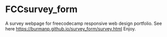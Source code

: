 # FCCsurvey_form
A survey webpage for freecodecamp responsive web design portfolio.
See here https://burmanp.github.io/survey_form/survey.html
Enjoy.
